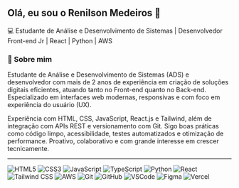 ## Olá, eu sou o Renilson Medeiros 👋
💻 Estudante de Análise e Desenvolvimento de Sistemas | Desenvolvedor Front-end Jr | React | Python | AWS

### 🚀 Sobre mim
Estudante de Análise e Desenvolvimento de Sistemas (ADS) e desenvolvedor com mais de 2 anos de experiência em criação de soluções digitais eficientes, atuando tanto no Front-end quanto no Back-end. Especializado em interfaces web modernas, responsivas e com foco em experiência do usuário (UX).

Experiência com HTML, CSS, JavaScript, React.js e Tailwind, além de integração com APIs REST e versionamento com Git. Sigo boas práticas como código limpo, acessibilidade, testes automatizados e otimização de performance. Proativo, colaborativo e com grande interesse em crescer tecnicamente.

------

![HTML5](https://img.shields.io/badge/-HTML5-E34F26?style=flat&logo=html5&logoColor=fff)
![CSS3](https://img.shields.io/badge/-CSS3-1572B6?style=flat&logo=css3&logoColor=fff)
![JavaScript](https://img.shields.io/badge/-JavaScript-F7DF1E?style=flat&logo=javascript&logoColor=000)
![TypeScript](https://img.shields.io/badge/-TypeScript-3178C6?style=flat&logo=typescript&logoColor=fff)
![Python](https://img.shields.io/badge/-Python-3776AB?style=flat&logo=python&logoColor=fff)
![React](https://img.shields.io/badge/-React-61DAFB?style=flat&logo=react&logoColor=000)
![Tailwind CSS](https://img.shields.io/badge/-TailwindCSS-06B6D4?style=flat&logo=tailwindcss&logoColor=fff)
![AWS](https://img.shields.io/badge/-AWS-FF9900?style=flat&logo=amazonaws&logoColor=fff)
![Git](https://img.shields.io/badge/-Git-F05032?style=flat&logo=git&logoColor=fff)
![GitHub](https://img.shields.io/badge/-GitHub-181717?style=flat&logo=github&logoColor=fff)
![VSCode](https://img.shields.io/badge/-VSCode-007ACC?style=flat&logo=visual-studio-code&logoColor=fff)
![Figma](https://img.shields.io/badge/-Figma-F24E1E?style=flat&logo=figma&logoColor=fff)
![Vercel](https://img.shields.io/badge/-Vercel-000000?style=flat&logo=vercel&logoColor=fff)
